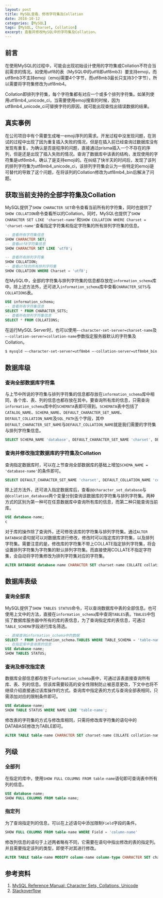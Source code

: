 ```yaml
---
layout: post
title: MySQL查看、修改字符集及Collation
date: 2018-10-12
categories: [MySQL]
tags: [MySQL, Charset, Collation]
excerpt: 查看并修改MySQL中的字符集及Collation。
---
```


## 前言

在使用MySQL的过程中，可能会出现初始设计使用的字符集或Collation不符合当前需求的情况。如使用utf8的表（MySQL中的utf8即utf8mb3）要支持emoji，而utf8mb3不支持emoji（emoji需要4个字节，而utf8mb3最长只支持3个字节），所以需要将字符集修改为utf8mb4。

Collation即排列字符集，每个字符集都有对应一个或多个排列字符集。如某列使用utf8mb4_unicode_ci，当需要使用emoji搜索的时候，因为utf8mb4_unicode_ci可替换字符的原因，就可能出现查找出错误数据的结果。

## 真实事例

在公司项目中有个需要生成唯一emoji序列的需求。开发过程中没发现问题，在测试的过程中出现了因为重复插入失败的情况，但是在插入前已经查询过数据库没有发现有重复。为确认是否是程序的问题，直接通过prisma插入一个不存在的序列，但是还是出现了插入失败的情况。查询了数据库中该表的结构，发现使用的字符集是utf8mb4，确认了是支持emoji的。在纠结了快半天的时间后，发现了该列的排列字符集为utf8mb4_unicode_ci，该排列字符集会认为一些特定的emoji是可替代的导致了这个问题，在将该列的Collation修改为utf8mb4_bin后解决了问题。

## 获取当前支持的全部字符集及Collation

MySQL提供了`SHOW CHARACTER SET`命令查看当前所有的字符集，同时也提供了`SHOW COLLATION`命令查看所以的Collation。同时，MySQL也提供了`SHOW CHARACTER SET LIKE 'charset-name'`和`SHOW COLLATION WHERE Charset = 'charset-name'`查看指定字符集和指定字符集的所有排列字符集的信息。

```sql
-- 查看所有字符集信息
SHOW CHARACTER SET;
-- 查看utf8字符集信息
SHOW CHARACTER SET LIKE 'utf8';

-- 查看所有排列字符集
SHOW COLLATION;
-- 查看utf8的所有排列字符集
SHOW COLLATION WHERE Charset = 'utf8';
```

在MySQL中，全部的字符集与排列字符集的信息都存放在`information_schema`库中。除上述方法外，还可进入`information_schema`库中查看`CHARACTER_SETS`与`COLLATIONS`表。

```sql
USE information_schema;
-- 查看所有字符集信息
SELECT * FROM CHARACTER_SETS;
-- 查看所有排列字符集信息
SELECT * FROM COLLATIONS;
```

在运行MySQL Server时，也可以使用`—-character-set-server=charset-name`及`—-collation-server=collation-name`参数指定服务器默认的字符集及Collation。

```bash
$ mysqld —-character-set-server=utf8mb4 —-collation-server=utf8mb4_bin
```

## 数据库级

### 查询全部数据库字符集

与上节中所说的字符集与排列字符集的信息都存放在`information_schema`库中相同，各个库、表、列的信息也都存放在其中。要查询所有库的信息，只需查询`information_schema`库中的`SCHEMATA`表即可得到。`SCHEMATA`表中包括了`CATALOG_NAME`、`SCHEMA_NAME`、`DEFAULT_CHARACTER_SET_NAME`、`DEFAULT_COLLATION_NAME`及`SQL_PATH`五个字段，其中`DEFAULT_CHARACTER_SET_NAME`与`DEFAULT_COLLATION_NAME`就是我们需要的字符集与排列字符集信息。

```sql
SELECT SCHEMA_NAME 'database', DEFAULT_CHARACTER_SET_NAME 'charset', DEFAULT_COLLATION_NAME 'collation' FROM information_schema.SCHEMATA;
```

### 查询并修改指定数据库的字符集及Collation

查询指定数据库时，可以在上节查询全部数据库的基础上增加`SCHEMA_NAME = 'database-name'`的条件即可。

```sql
SELECT DEFAULT_CHARACTER_SET_NAME 'charset', DEFAULT_COLLATION_NAME 'collation' FROM information_schema.SCHEMATA WHERE SCHEMA_NAME = ‘database-name’;
```

除上述方法外，还可进入指定数据库后，查看`@@character_set_database`与`@@collation_database`两个变量分别查询该数据库的字符集与排列字符集。两种方式的区别为第一种可在任意数据库中查询所有库的信息，而第二种只能查询当前库。

```sql
USE database-name;
c
```

对于库的操作除了查询外，还可修改该库的字符集与排列字符集。通过`ALTER DATABASE`语句就可以对数据库进行修改，修改时可以指定库的字符集，以及排列字符集。需要注意的是，修改库的字符集不带上COLLATE指定排列字符集，将会设置排列字符集为字符集的默认排列字符集。而直接使用COLLATE不指定字符集，会自动将字符集修改为排列字符集对应的字符集。

```sql
ALTER DATABASE database-name CHARACTER SET charset-name COLLATE collation-name;
```

## 数据库表级

### 查询全部表

MySQL提供了`SHOW TABLES STATUS`命令，可以查询数据库中表的全部信息。也可使用上文中的方法，直接在`information_schema`库中查询`TABLES`表。`TBALES`中包括了数据库服务器中所有的库的表信息，为了查询指定库的表信息，可通过`TABLE_SCHEMA`字段进行库名筛选。

```sql
-- 直接查询information_schema中的数据
SELECT * FROM information_schema.TABLES WHERE TABLE_SCHEMA = 'table-name';
-- 在指定库中查询表的信息
USE database-name;
SHOW TABLES STATUS;
```

### 查询及修改指定表

数据库全部信息都存放于`information_schema`表中，可通过该表直接查询所有库、表、列的信息。但该库需要较高的安全性限制防止被恶意更改，下文中也将不继续介绍直接通过该库操作的方式。查询库中指定表的方式与查询全部表相同，只需添加对应的限制条件即可。

```sql
USE database-name;
SHOW TABLE STATUS WHERE NAME LIKE 'table-name';
```

修改表的字符集的方式与修改库相同，只需将修改库字符集的语句中的DATABASE修改为TABLE即可。

```sql
ALTER TABLE table-name CHARACTER SET charset-name COLLATE collation-name;
```

## 列级

### 全部列

在指定的库中，使用`SHOW FULL COLUMNS FROM table-name`语句即可查询表中所有列的信息。

```sql
USE database-name;
SHOW FULL COLUMNS FROM table-name;
```

### 指定列

为了查询指定列的信息，可以在上述语句中添加限制`Field`字段的条件。

```sql
SHOW FULL COLUMNS FROM table-name WHERE Field = 'column-name'
```

修改列信息的语句于上述两者略有不同，它需要在语句中指出修改的表的指定列。并且需要指定该列的类型，即使不对其进行修改。

```sql
ALTER TABLE table-name MODIFY column-name column-type CHARACTER SET charset-name COLLATE collation-name;
```

## 参考资料

1. [MySQL Reference Manual: Character Sets, Collations, Unicode](!https://dev.mysql.com/doc/refman/8.0/en/charset.html)
2. [Stackoverflow](!https://stackoverflow.com/questions/1049728/how-do-i-see-what-character-set-a-mysql-database-table-column-is)
